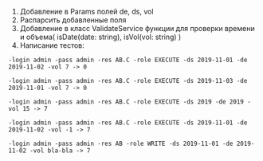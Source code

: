 1. Добавление в Params полей de, ds, vol
2. Распарсить добавленные поля
3. Добавление в класс ValidateService функции для проверки времени и объема( isDate(date: string), isVol(vol: string) )
4. Написание тестов:
```
-login admin -pass admin -res AB.C -role EXECUTE -ds 2019-11-01 -de 2019-11-02 -vol 7 -> 0

-login admin -pass admin -res AB.C -role EXECUTE -ds 2019-11-03 -de 2019-11-01 -vol 7 -> 0

-login admin -pass admin -res AB.C -role EXECUTE -ds 2019 -de 2019 -vol 15 -> 7

-login admin -pass admin -res AB.C -role EXECUTE -ds 2019-11-01 -de 2019-11-02 -vol -1 -> 7

-login admin -pass admin -res AB -role WRITE -ds 2019-11-01 -de 2019-11-02 -vol bla-bla -> 7
```